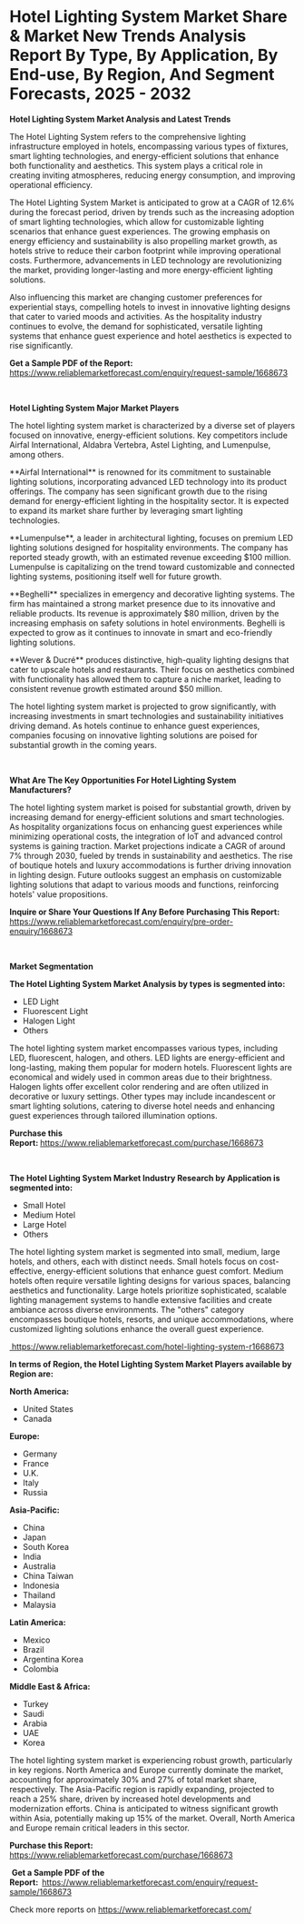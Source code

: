 <p><h1>Hotel Lighting System Market Share & Market New Trends Analysis Report By Type, By Application, By End-use, By Region, And Segment Forecasts, 2025 - 2032</h1></p><p><strong>Hotel Lighting System Market Analysis and Latest Trends</strong></p>
<p><p>The Hotel Lighting System refers to the comprehensive lighting infrastructure employed in hotels, encompassing various types of fixtures, smart lighting technologies, and energy-efficient solutions that enhance both functionality and aesthetics. This system plays a critical role in creating inviting atmospheres, reducing energy consumption, and improving operational efficiency. </p><p>The Hotel Lighting System Market is anticipated to grow at a CAGR of 12.6% during the forecast period, driven by trends such as the increasing adoption of smart lighting technologies, which allow for customizable lighting scenarios that enhance guest experiences. The growing emphasis on energy efficiency and sustainability is also propelling market growth, as hotels strive to reduce their carbon footprint while improving operational costs. Furthermore, advancements in LED technology are revolutionizing the market, providing longer-lasting and more energy-efficient lighting solutions. </p><p>Also influencing this market are changing customer preferences for experiential stays, compelling hotels to invest in innovative lighting designs that cater to varied moods and activities. As the hospitality industry continues to evolve, the demand for sophisticated, versatile lighting systems that enhance guest experience and hotel aesthetics is expected to rise significantly.</p></p>
<p><strong>Get a Sample PDF of the Report:&nbsp;</strong> <a href="https://www.reliablemarketforecast.com/enquiry/request-sample/1668673?utm_campaign=2999&utm_medium=2&utm_source=Github&utm_content=ia&utm_term=05032025&utm_id=hotel-lighting-system">https://www.reliablemarketforecast.com/enquiry/request-sample/1668673</a></p>
<p>&nbsp;</p>
<p><strong>Hotel Lighting System Major Market Players</strong></p>
<p><p>The hotel lighting system market is characterized by a diverse set of players focused on innovative, energy-efficient solutions. Key competitors include Airfal International, Aldabra Vertebra, Astel Lighting, and Lumenpulse, among others.</p><p>**Airfal International** is renowned for its commitment to sustainable lighting solutions, incorporating advanced LED technology into its product offerings. The company has seen significant growth due to the rising demand for energy-efficient lighting in the hospitality sector. It is expected to expand its market share further by leveraging smart lighting technologies.</p><p>**Lumenpulse**, a leader in architectural lighting, focuses on premium LED lighting solutions designed for hospitality environments. The company has reported steady growth, with an estimated revenue exceeding $100 million. Lumenpulse is capitalizing on the trend toward customizable and connected lighting systems, positioning itself well for future growth.</p><p>**Beghelli** specializes in emergency and decorative lighting systems. The firm has maintained a strong market presence due to its innovative and reliable products. Its revenue is approximately $80 million, driven by the increasing emphasis on safety solutions in hotel environments. Beghelli is expected to grow as it continues to innovate in smart and eco-friendly lighting solutions.</p><p>**Wever & Ducré** produces distinctive, high-quality lighting designs that cater to upscale hotels and restaurants. Their focus on aesthetics combined with functionality has allowed them to capture a niche market, leading to consistent revenue growth estimated around $50 million.</p><p>The hotel lighting system market is projected to grow significantly, with increasing investments in smart technologies and sustainability initiatives driving demand. As hotels continue to enhance guest experiences, companies focusing on innovative lighting solutions are poised for substantial growth in the coming years.</p></p>
<p>&nbsp;</p>
<p><strong>What Are The Key Opportunities For Hotel Lighting System Manufacturers?</strong></p>
<p><p>The hotel lighting system market is poised for substantial growth, driven by increasing demand for energy-efficient solutions and smart technologies. As hospitality organizations focus on enhancing guest experiences while minimizing operational costs, the integration of IoT and advanced control systems is gaining traction. Market projections indicate a CAGR of around 7% through 2030, fueled by trends in sustainability and aesthetics. The rise of boutique hotels and luxury accommodations is further driving innovation in lighting design. Future outlooks suggest an emphasis on customizable lighting solutions that adapt to various moods and functions, reinforcing hotels' value propositions.</p></p>
<p><strong>Inquire or Share Your Questions If Any Before Purchasing This Report:</strong> <a href="https://www.reliablemarketforecast.com/enquiry/pre-order-enquiry/1668673?utm_campaign=2999&utm_medium=2&utm_source=Github&utm_content=ia&utm_term=05032025&utm_id=hotel-lighting-system">https://www.reliablemarketforecast.com/enquiry/pre-order-enquiry/1668673</a></p>
<p>&nbsp;</p>
<p><strong>Market Segmentation</strong></p>
<p><strong>The Hotel Lighting System Market Analysis by types is segmented into:</strong></p>
<p><ul><li>LED Light</li><li>Fluorescent Light</li><li>Halogen Light</li><li>Others</li></ul></p>
<p><p>The hotel lighting system market encompasses various types, including LED, fluorescent, halogen, and others. LED lights are energy-efficient and long-lasting, making them popular for modern hotels. Fluorescent lights are economical and widely used in common areas due to their brightness. Halogen lights offer excellent color rendering and are often utilized in decorative or luxury settings. Other types may include incandescent or smart lighting solutions, catering to diverse hotel needs and enhancing guest experiences through tailored illumination options.</p></p>
<p><strong>Purchase this Report:&nbsp;</strong><a href="https://www.reliablemarketforecast.com/purchase/1668673?utm_campaign=2999&utm_medium=2&utm_source=Github&utm_content=ia&utm_term=05032025&utm_id=hotel-lighting-system">https://www.reliablemarketforecast.com/purchase/1668673</a></p>
<p>&nbsp;</p>
<p><strong>The Hotel Lighting System Market Industry Research by Application is segmented into:</strong></p>
<p><ul><li>Small Hotel</li><li>Medium Hotel</li><li>Large Hotel</li><li>Others</li></ul></p>
<p><p>The hotel lighting system market is segmented into small, medium, large hotels, and others, each with distinct needs. Small hotels focus on cost-effective, energy-efficient solutions that enhance guest comfort. Medium hotels often require versatile lighting designs for various spaces, balancing aesthetics and functionality. Large hotels prioritize sophisticated, scalable lighting management systems to handle extensive facilities and create ambiance across diverse environments. The "others" category encompasses boutique hotels, resorts, and unique accommodations, where customized lighting solutions enhance the overall guest experience.</p></p>
<p><a href="https://www.reliablemarketforecast.com/hotel-lighting-system-r1668673?utm_campaign=2999&utm_medium=2&utm_source=Github&utm_content=ia&utm_term=05032025&utm_id=hotel-lighting-system">&nbsp;https://www.reliablemarketforecast.com/hotel-lighting-system-r1668673</a></p>
<p><strong>In terms of Region, the Hotel Lighting System Market Players available by Region are:</strong></p>
<p>
    <p> <strong> North America: </strong>
        <ul>
            <li>United States</li>
            <li>Canada</li>
        </ul>
        </p> 
    <p> <strong> Europe: </strong>
        <ul>
            <li>Germany</li>
            <li>France</li>
            <li>U.K.</li>
            <li>Italy</li>
            <li>Russia</li>
        </ul>
        </p> 
    <p> <strong> Asia-Pacific: </strong>
        <ul>
            <li>China</li>
            <li>Japan</li>
            <li>South Korea</li>
            <li>India</li>
            <li>Australia</li>
            <li>China Taiwan</li>
            <li>Indonesia</li>
            <li>Thailand</li>
            <li>Malaysia</li>
        </ul>
        </p> 
    <p> <strong> Latin America: </strong>
        <ul>
            <li>Mexico</li>
            <li>Brazil</li>
            <li>Argentina Korea</li>
            <li>Colombia</li>
        </ul>
        </p> 
    <p> <strong> Middle East & Africa: </strong>
        <ul>
            <li>Turkey</li>
            <li>Saudi</li>
            <li>Arabia</li>
            <li>UAE</li>
            <li>Korea</li>
        </ul>
    </p>
    </p>
<p><p>The hotel lighting system market is experiencing robust growth, particularly in key regions. North America and Europe currently dominate the market, accounting for approximately 30% and 27% of total market share, respectively. The Asia-Pacific region is rapidly expanding, projected to reach a 25% share, driven by increased hotel developments and modernization efforts. China is anticipated to witness significant growth within Asia, potentially making up 15% of the market. Overall, North America and Europe remain critical leaders in this sector.</p></p>
<p><strong>Purchase this Report: </strong><a href="https://www.reliablemarketforecast.com/purchase/1668673?utm_campaign=2999&utm_medium=2&utm_source=Github&utm_content=ia&utm_term=05032025&utm_id=hotel-lighting-system">https://www.reliablemarketforecast.com/purchase/1668673</a></p>
<p>&nbsp;<strong>Get a Sample PDF of the Report:&nbsp;&nbsp;</strong><a href="https://www.reliablemarketforecast.com/enquiry/request-sample/1668673?utm_campaign=2999&utm_medium=2&utm_source=Github&utm_content=ia&utm_term=05032025&utm_id=hotel-lighting-system">https://www.reliablemarketforecast.com/enquiry/request-sample/1668673</a></p>
<p><strong></strong></p>
<p>Check more reports on <a href="https://www.reliablemarketforecast.com/?utm_campaign=2999&utm_medium=2&utm_source=Github&utm_content=ia&utm_term=05032025&utm_id=hotel-lighting-system">https://www.reliablemarketforecast.com/</a></p>